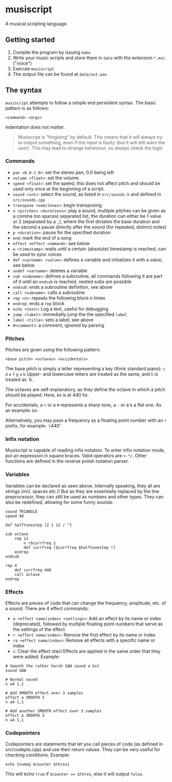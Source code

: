 # musiscript

A musical scripting language.

## Getting started

1) Compile the program by issuing `make`
2) Write your music scripts and store them in `data` with the extension `*.msc` ("voice")
3) Execute `musiscript`
4) The output file can be found at `data/out.wav`

## The syntax

`musiscript` attempts to follow a simple and persistent syntax. The basic pattern is as follows:
```
<command> <args>
```
Indentation does not matter.

> Musiscript is "forgiving" by default. This means that it will always try to output something, even if the input is faulty (but it will still warn the user). This may lead to strange behaviour, so always check the logs!

### Commands

- `pan <0.0-1.0>`: set the stereo pan, 0.0 being left
- `volume <float>`: set the volume
- `speed <float>`: set the speed, this does not affect pitch and should be used only once at the beginning of a script.
- `sound <int>`: select the sound, as listed in `src/sounds.h` and defined in `src/sounds.cpp`
- `transpose <semitones>`: begin transposing
- `n <pitches> <durations>`: play a sound, multiple pitches can be given as a comma (no spaces) separated list,
the duration can either be 1 value or 2 (separated by a `,`), where the first dictates the base duration and the second a pause directly after the sound (for repeated, distinct notes)
- `p <duration>`: pause for the specified duration
- `end`: mark the end of a song
- `effect <effect command>`: see below
- `w <timestamp>`: waits until a certain (absolute) timestamp is reached, can be used to sync voices
- `def <varname> <value>`: defines a variable and initializes it with a value, see below
- `undef <varname>`: deletes a variable
- `sub <subname>`: defines a subroutine, all commands following it are part of it until an `endsub` is reached, nested subs are possible
- `endsub`: ends a subroutine definition, see above
- `call <subname>`: calls a subroutine
- `rep <n>`: repeats the following block n times
- `endrep`: ends a `rep` block
- `echo <text>`: Log a text, useful for debugging
- `jump <label>`: immediatly jump the the specified `label`
- `label <title>`: sets a label, see above
- `#<comment>`: a comment, ignored by parsing

### Pitches

Pitches are given using the following pattern:
```
<base pitch> <octaves> <accidentals>
```
The base pitch is simply a letter representing a key (think standard piano): `c` `d` `e` `f` `g` `a` `b`
Upper- and lowercase letters are treated as the same, and `h` is treated as `b.

The octaves are self-explanatory, as they define the octave in which a pitch should be played. Here, `A4` is at 440 hz.

For accidentals, a `+` or a `#` represents a sharp tone, a `-` or a `b` a flat one. As an example: `b4-`

Alternatively, you may pass a frequency as a floating point number with an `r` prefix, for example: `r440'

### Infix notation

Musiscript is capable of reading infix notation. To enter infix notation mode, put an expression in square braces.
Valid operators are `+-*/`. Other functions are defined in the reverse polish notation parser.

### Variables

Variables can be declared as seen above. Internally speaking, they all are strings (incl. spaces etc.)! But as they are essentially replaced by the line preprocessor, they can still be used as numbers and other types. They can also be redefined, allowing for some funny sounds:


```
sound TRIANGLE
speed 48

def halftonestep [2 1 12 / ^]

sub octave
    rep 12
        n r$currfreq 1
        def currfreq [$currfreq $halftonestep *]
    endrep
endsub

rep 4
    def currfreq 440
    call octave
endrep
```
 
### Effects
 
Effects are pieces of code that can change the frequency, amplitude, etc. of a sound. There are 4 effect commands:
 - `a <effect name/index> <settings>`: Add an effect by its name or index (deprecated), followed by multiple floating point numbers that serve as the settings of the effect
 - `r <effect name/index>`: Remove the first effect by its name or index
 - `ra <effect name/index>`: Remove all effects with a specific name or index
 - `c`: Clear the effect stacl
Effects are applied in the same order that they were added.
Example:

```
# Smooth the rather harsh SAW sound a bit
sound SAW

# Normal sound
n a4 1,1

# Add SMOOTH effect over 3 samples
effect a SMOOTH 3
n a4 1,1

# Add another SMOOTH effect over 3 samples
effect a SMOOTH 3
n a4 1,1
```

### Codepointers

Codepointers are statements that let you call pieces of code (as defined in src/codepts.cpp) and use their return values. They can be very useful for checking conditions.
Example:

```
echo {numeq $counter $thres}
```

This will echo `true` if `$counter == $thres`, else it will output `false`.
